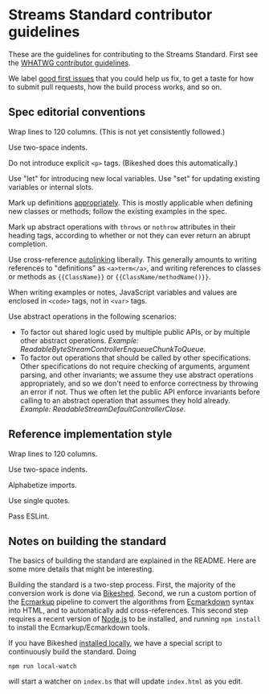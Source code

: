 # Streams Standard contributor guidelines

These are the guidelines for contributing to the Streams Standard. First see the [WHATWG contributor guidelines](https://github.com/whatwg/meta/blob/main/CONTRIBUTING.md).

We label [good first issues](https://github.com/whatwg/streams/labels/good%20first%20issue) that you could help us fix, to get a taste for how to submit pull requests, how the build process works, and so on.

## Spec editorial conventions

Wrap lines to 120 columns. (This is not yet consistently followed.)

Use two-space indents.

Do not introduce explicit `<p>` tags. (Bikeshed does this automatically.)

Use "let" for introducing new local variables. Use "set" for updating existing variables or internal slots.

Mark up definitions [appropriately](https://tabatkins.github.io/bikeshed/#definitions). This is mostly applicable when defining new classes or methods; follow the existing examples in the spec.

Mark up abstract operations with `throws` or `nothrow` attributes in their heading tags, according to whether or not they can ever return an abrupt completion.

Use cross-reference [autolinking](https://tabatkins.github.io/bikeshed/#autolinking) liberally. This generally amounts to writing references to "definitions" as `<a>term</a>`, and writing references to classes or methods as `{{ClassName}}` or `{{ClassName/methodName()}}`.

When writing examples or notes, JavaScript variables and values are enclosed in `<code>` tags, not in `<var>` tags.

Use abstract operations in the following scenarios:

- To factor out shared logic used by multiple public APIs, or by multiple other abstract operations. _Example: ReadableByteStreamControllerEnqueueChunkToQueue_.
- To factor out operations that should be called by other specifications. Other specifications do not require checking of arguments, argument parsing, and other invariants; we assume they use abstract operations appropriately, and so we don't need to enforce correctness by throwing an error if not. Thus we often let the public API enforce invariants before calling to an abstract operation that assumes they hold already. _Example: ReadableStreamDefaultControllerClose_.

## Reference implementation style

Wrap lines to 120 columns.

Use two-space indents.

Alphabetize imports.

Use single quotes.

Pass ESLint.

## Notes on building the standard

The basics of building the standard are explained in the README. Here are some more details that might be interesting.

Building the standard is a two-step process. First, the majority of the conversion work is done via [Bikeshed](https://github.com/tabatkins/bikeshed). Second, we run a custom portion of the [Ecmarkup](https://github.com/bterlson/ecmarkup) pipeline to convert the algorithms from [Ecmarkdown](https://github.com/domenic/ecmarkdown) syntax into HTML, and to automatically add cross-references. This second step requires a recent version of [Node.js](https://nodejs.org/en/) to be installed, and running `npm install` to install the Ecmarkup/Ecmarkdown tools.

If you have Bikeshed [installed locally](https://tabatkins.github.io/bikeshed/#installing), we have a special script to continuously build the standard. Doing

```
npm run local-watch
```

will start a watcher on `index.bs` that will update `index.html` as you edit.
